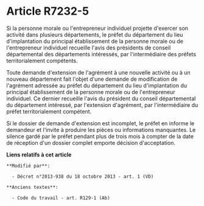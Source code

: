 # Article R7232-5

Si la personne morale ou l'entrepreneur individuel projette d'exercer son activité dans plusieurs départements, le préfet du
département du lieu d'implantation du principal établissement de la personne morale ou de l'entrepreneur individuel recueille
l'avis des présidents de conseil départemental des départements intéressés, par l'intermédiaire des préfets territorialement
compétents. 

Toute demande d'extension de l'agrément à une nouvelle activité ou à un nouveau département fait l'objet d'une demande de
modification de l'agrément adressée au préfet du département du lieu d'implantation du principal établissement de la personne
morale ou de l'entrepreneur individuel. Ce dernier recueille l'avis du président du conseil départemental du département
intéressé, par l'extension d'agrément, par l'intermédiaire du préfet territorialement compétent. 

Si le dossier de demande d'extension est incomplet, le préfet en informe le demandeur et l'invite à produire les pièces ou
informations manquantes. Le silence gardé par le préfet pendant plus de trois mois à compter de la date de réception d'un
dossier complet emporte décision d'acceptation.

**Liens relatifs à cet article**

	**Modifié par**:

	  - Décret n°2013-938 du 18 octobre 2013 - art. 1 (VD)

	**Anciens textes**:

	  - Code du travail - art. R129-1 (Ab)
